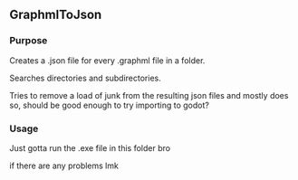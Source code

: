 ## GraphmlToJson

### Purpose

Creates a .json file for every .graphml file in a folder.

Searches directories and subdirectories.

Tries to remove a load of junk from the resulting json files and mostly does so, should be good enough to try importing to godot?

### Usage

Just gotta run the .exe file in this folder bro

if there are any problems lmk
